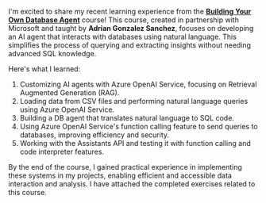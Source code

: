 I'm excited to share my recent learning experience from the **[Building Your Own Database Agent](https://coursera.org)** course! This course, created in partnership with Microsoft and taught by **Adrian Gonzalez Sanchez**, focuses on developing an AI agent that interacts with databases using natural language. This simplifies the process of querying and extracting insights without needing advanced SQL knowledge.

Here's what I learned:

1. Customizing AI agents with Azure OpenAI Service, focusing on Retrieval Augmented Generation (RAG).
2. Loading data from CSV files and performing natural language queries using Azure OpenAI Service.
3. Building a DB agent that translates natural language to SQL code.
4. Using Azure OpenAI Service's function calling feature to send queries to databases, improving efficiency and security.
5. Working with the Assistants API and testing it with function calling and code interpreter features.

By the end of the course, I gained practical experience in implementing these systems in my projects, enabling efficient and accessible data interaction and analysis. I have attached the completed exercises related to this course.